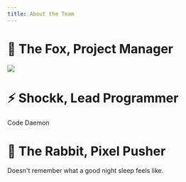 ```yaml
---
title: About the Team
---
```


# 🦊 The Fox, Project Manager

![](/polar-space/assets/img/who/207435086_e1733f05ea_b.jpg)



# ⚡ Shockk, Lead Programmer

Code Daemon



# 🐰 The Rabbit, Pixel Pusher

Doesn't remember what a good night sleep feels like.